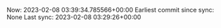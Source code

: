 Now: 2023-02-08 03:39:34.785566+00:00 Earliest commit since sync: None Last sync: 2023-02-08 03:29:26+00:00
